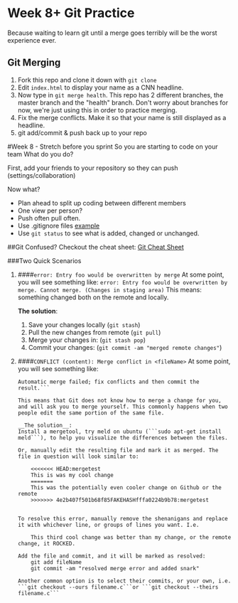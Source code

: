 # Week 8+ Git Practice

Because waiting to learn git until a merge goes terribly will be the worst experience ever.

## Git Merging

1. Fork this repo and clone it down with `git clone`
2. Edit `index.html` to display your name as a CNN headline.
3. Now type in `git merge health`. This repo has 2 different branches, the master branch and the "health" branch. Don't worry about branches for now, we're just using this in order to practice merging.
4. Fix the merge conflicts. Make it so that your name is still displayed as a headline.
5. git add/commit & push back up to your repo

#Week 8 - Stretch before you sprint
So you are starting to code on your team What do you do?

First, add your friends to your repository so they can push (settings/collaboration)

Now what? 
* Plan ahead to split up coding between different members
* One view per person? 
* Push often pull often.
* Use .gitignore files [example](https://github.com/github/gitignore/blob/master/Node.gitignore)
* Use `git status` to see what is added, changed or unchanged. 


##Git
Confused? Checkout the cheat sheet: [Git Cheat Sheet](http://www.cheat-sheets.org/saved-copy/git-cheat-sheet.pdf)

###Two Quick Scenarios

1. ####```error: Entry foo would be overwritten by merge```
    At some point, you will see something like:
        `error: Entry foo would be overwritten by merge. Cannot merge. (Changes in staging area)`
    This means: something changed both on the remote and locally.
    
    __The solution__:
    
    1. Save your changes locally (```git stash```)
    2. Pull the new changes from remote (```git pull```)
    3. Merge your changes in: (```git stash pop```)
    4. Commit your changes: (```git commit -am "merged remote changes"```)



2. ####```CONFLICT (content): Merge conflict in <fileName>```
    At some point, you will see something like:
    ```CONFLICT (content): Merge conflict in <fileName>
    Automatic merge failed; fix conflicts and then commit the result.```
    
    This means that Git does not know how to merge a change for you, and will ask you to merge yourself. This commonly happens when two people edit the same portion of the same file.
    
    __The solution__:
    Install a mergetool, try meld on ubuntu (```sudo apt-get install meld```), to help you visualize the differences between the files.
    
    Or, manually edit the resulting file and mark it as merged. The file in question will look similar to:
    
        <<<<<<< HEAD:mergetest
        This is was my cool change
        =======
        This was the potentially even cooler change on Github or the remote
        >>>>>>> 4e2b407f501b68f85FAKEHASHfffa0224b9b78:mergetest
    
    
    To resolve this error, manually remove the shenanigans and replace it with whichever line, or groups of lines you want. I.e.
    
        This third cool change was better than my change, or the remote change, it ROCKED.
    
    Add the file and commit, and it will be marked as resolved:
        git add fileName
        git commit -am "resolved merge error and added snark"
    
    Another common option is to select their commits, or your own, i.e.  ```git checkout --ours filename.c```or ```git checkout --theirs filename.c```
